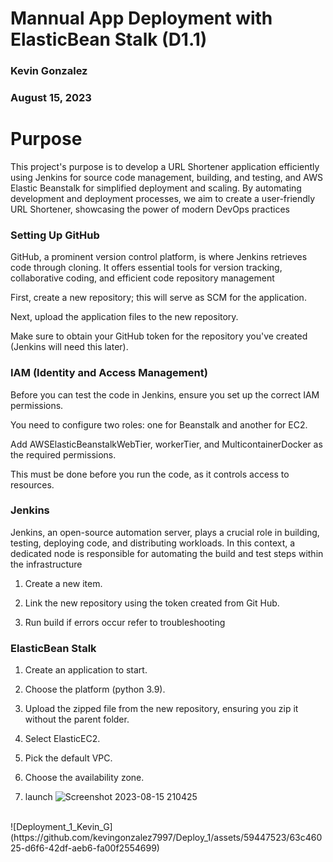 # Mannual App Deployment with ElasticBean Stalk (D1.1)
### Kevin Gonzalez 
### August 15, 2023

# Purpose

This project's purpose is to develop a URL Shortener application efficiently using Jenkins for source code management, building, and testing, and AWS Elastic Beanstalk for simplified deployment and scaling. By automating development and deployment processes, we aim to create a user-friendly URL Shortener, showcasing the power of modern DevOps practices

### Setting Up GitHub
GitHub, a prominent version control platform, is where Jenkins retrieves code through cloning. It offers essential tools for version tracking, collaborative coding, and efficient code repository management

First, create a new repository; this will serve as SCM for the application.

Next, upload the application files to the new repository.

Make sure to obtain your GitHub token for the repository you've created (Jenkins will need this later).

### IAM (Identity and Access Management)

Before you can test the code in Jenkins, ensure you set up the correct IAM permissions.

You need to configure two roles: one for Beanstalk and another for EC2.

Add AWSElasticBeanstalkWebTier, workerTier, and MulticontainerDocker as the required permissions.

This must be done before you run the code, as it controls access to resources.

### Jenkins
Jenkins, an open-source automation server, plays a crucial role in building, testing, deploying code, and distributing workloads. In this context, a dedicated node is responsible for automating the build and test steps within the infrastructure

1. Create a new item.

2. Link the new repository using the token created from Git Hub.

3. Run build if errors occur refer to troubleshooting 

### ElasticBean Stalk
1. Create an application to start.

3. Choose the platform (python 3.9).

4. Upload the zipped file from the new repository, ensuring you zip it without the parent folder.

5. Select ElasticEC2.

6. Pick the default VPC.

7. Choose the availability zone.

8. launch
![Screenshot 2023-08-15 210425](https://github.com/kevingonzalez7997/Deploy_1/assets/59447523/a4254e30-468e-44af-be62-f1d79e39c58c)
<br>
![Deployment_1_Kevin_G](https://github.com/kevingonzalez7997/Deploy_1/assets/59447523/63c46025-d6f6-42df-aeb6-fa00f2554699)
